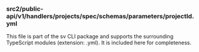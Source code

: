 ### src2/public-api/v1/handlers/projects/spec/schemas/parameters/projectId.yml

This file is part of the sv CLI package and supports the surrounding TypeScript modules (extension: .yml). It is included here for completeness.